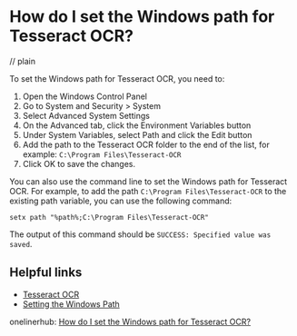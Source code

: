 # How do I set the Windows path for Tesseract OCR?
// plain

To set the Windows path for Tesseract OCR, you need to:

1. Open the Windows Control Panel
2. Go to System and Security > System
3. Select Advanced System Settings
4. On the Advanced tab, click the Environment Variables button
5. Under System Variables, select Path and click the Edit button
6. Add the path to the Tesseract OCR folder to the end of the list, for example: `C:\Program Files\Tesseract-OCR`
7. Click OK to save the changes.

You can also use the command line to set the Windows path for Tesseract OCR. For example, to add the path `C:\Program Files\Tesseract-OCR` to the existing path variable, you can use the following command:

```
setx path "%path%;C:\Program Files\Tesseract-OCR"
```

The output of this command should be `SUCCESS: Specified value was saved`.

## Helpful links

- [Tesseract OCR](https://github.com/tesseract-ocr/tesseract)
- [Setting the Windows Path](https://docs.oracle.com/en/database/oracle/r-enterprise/1.5.1/oread/setting-the-windows-path.html)

onelinerhub: [How do I set the Windows path for Tesseract OCR?](https://onelinerhub.com/tesseract-ocr/how-do-i-set-the-windows-path-for-tesseract-ocr)